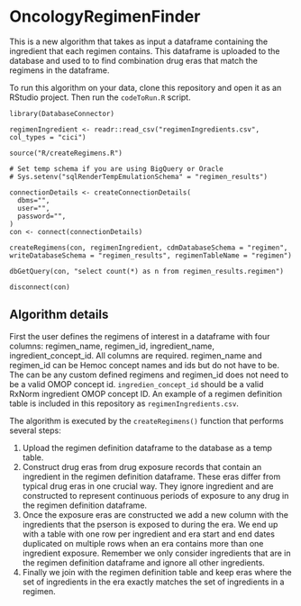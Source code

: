 # OncologyRegimenFinder 

This is a new algorithm that takes as input a dataframe containing the ingredient that each regimen contains.
This dataframe is uploaded to the database and used to to find combination drug eras that match the regimens in the dataframe.

To run this algorithm on your data, clone this repository and open it as an RStudio project. Then run the `codeToRun.R` script.

```
library(DatabaseConnector)

regimenIngredient <- readr::read_csv("regimenIngredients.csv", col_types = "cici")

source("R/createRegimens.R")

# Set temp schema if you are using BigQuery or Oracle
# Sys.setenv("sqlRenderTempEmulationSchema" = "regimen_results")

connectionDetails <- createConnectionDetails(
  dbms="",
  user="",
  password="",
)
con <- connect(connectionDetails)

createRegimens(con, regimenIngredient, cdmDatabaseSchema = "regimen", writeDatabaseSchema = "regimen_results", regimenTableName = "regimen")

dbGetQuery(con, "select count(*) as n from regimen_results.regimen")

disconnect(con)

```

## Algorithm details

First the user defines the regimens of interest in a dataframe with four columns: regimen_name, regimen_id, ingredient_name, ingredient_concept_id.
All columns are required. regimen_name and regimen_id can be Hemoc concept names and ids but do not have to be. The can be any custom defined regimens 
and regimen_id does not need to be a valid OMOP concept id. `ingredien_concept_id` should be a valid RxNorm ingredient OMOP concept ID. An example of
a regimen definition table is included in this repository as `regimenIngredients.csv`.

The algorithm is executed by the `createRegimens()` function that performs several steps:

1. Upload the regimen definition dataframe to the database as a temp table.
2. Construct drug eras from drug exposure records that contain an ingredient in the regimen definition dataframe. These eras differ from typical drug eras in one crucial way. They ignore ingredient and are constructed to represent continuous periods of exposure to any drug in the regimen definition dataframe.
3. Once the exposure eras are constructed we add a new column with the ingredients that the pserson is exposed to during the era. We end up with a table with one row per ingredient and era start and end dates duplicated on multiple rows when an era contains more than one ingredient exposure. Remember we only consider ingredients that are in the regimen definition dataframe and ignore all other ingredients.
4. Finally we join with the regimen definition table and keep eras where the set of ingredients in the era exactly matches the set of ingredients in a regimen.


